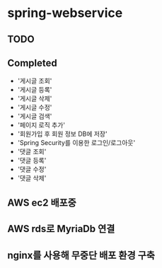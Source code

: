 # spring-webservice

## TODO



## Completed

- '게시글 조회'
- '게시글 등록'
- '게시글 삭제'
- '게시글 수정'
- '게시글 검색'
- '페이지 로직 추가'
- '회원가입 후 회원 정보 DB에 저장'
- 'Spring Security를 이용한 로그인/로그아웃'
- '댓글 조회'
- '댓글 등록'
- '댓글 수정'
- '댓글 삭제'

## AWS ec2 배포중

## AWS rds로 MyriaDb 연결

## nginx를 사용해 무중단 배포 환경 구축



